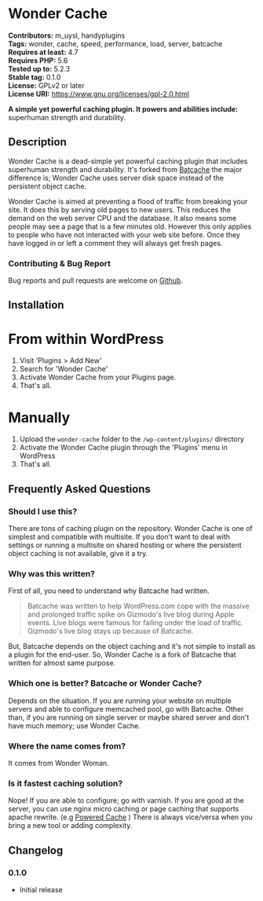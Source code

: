 # Wonder Cache #
**Contributors:** m_uysl, handyplugins  
**Tags:** wonder, cache, speed, performance, load, server, batcache  
**Requires at least:** 4.7  
**Requires PHP:** 5.6  
**Tested up to:** 5.2.3  
**Stable tag:** 0.1.0  
**License:** GPLv2 or later  
**License URI:** https://www.gnu.org/licenses/gpl-2.0.html  

**A simple yet powerful caching plugin. It powers and abilities include:** superhuman strength and durability.  

## Description ##

Wonder Cache is a dead-simple yet powerful caching plugin that includes superhuman strength and durability.
It's forked from [Batcache](https://github.com/Automattic/batcache) the major difference is; Wonder Cache uses server disk space instead of the persistent object cache.


Wonder Cache is aimed at preventing a flood of traffic from breaking your site. It does this by serving old pages to new users.
This reduces the demand on the web server CPU and the database. It also means some people may see a page that is a few minutes old.
However this only applies to people who have not interacted with your web site before.
Once they have logged in or left a comment they will always get fresh pages.

### Contributing & Bug Report ###

Bug reports and pull requests are welcome on [Github](https://github.com/mustafauysal/wonder-cache).

## Installation ##

# From within WordPress #
1. Visit 'Plugins > Add New'
2. Search for 'Wonder Cache'
3. Activate Wonder Cache from your Plugins page.
4. That's all.

# Manually #
1. Upload the `wonder-cache` folder to the `/wp-content/plugins/` directory
2. Activate the Wonder Cache plugin through the 'Plugins' menu in WordPress
3. That's all.


## Frequently Asked Questions ##

### Should I use this? ###

There are tons of caching plugin on the repository. Wonder Cache is one of simplest and compatible with multisite.
If you don't want to deal with settings or running a multisite on shared hosting or where the persistent object caching is not available, give it a try.


### Why was this written? ###

First of all, you need to understand why Batcache had written.

> Batcache was written to help WordPress.com cope with the massive and prolonged traffic spike on Gizmodo's live blog during Apple events. Live blogs were famous for failing under the load of traffic. Gizmodo's live blog stays up because of Batcache.

But, Batcache depends on the object caching and it's not simple to install as a plugin for the end-user. So, Wonder Cache is a fork of Batcache that written for almost same purpose.


### Which one is better? Batcache or Wonder Cache? ###

Depends on the situation. If you are running your website on multiple servers and able to configure memcached pool, go with Batcache.
Other than, if you are running on single server or maybe shared server and don't have much memory; use Wonder Cache.


### Where the name comes from? ###

It comes from Wonder Woman.


### Is it fastest caching solution? ###

Nope! If you are able to configure; go with varnish.
If you are good at the server, you can use nginx micro caching or page caching that supports apache rewrite. (e.g [Powered Cache](https://wordpress.org/plugins/powered-cache/) )
There is always vice/versa when you bring a new tool or adding complexity.



## Changelog ##

### 0.1.0 ###
- Initial release